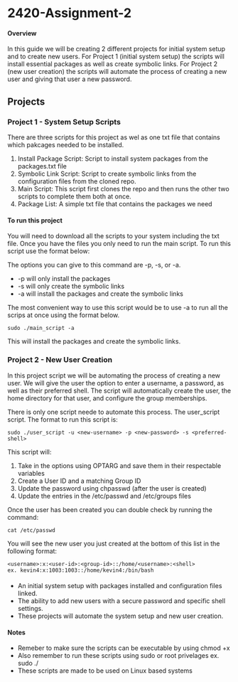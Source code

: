# 2420-Assignment-2

#### Overview

In this guide we will be creating 2 different projects for initial system setup and to create new users. For Project 1 (initial system setup) the scripts will install essential packages as well as create symbolic links. For Project 2 (new user creation) the scripts will automate the process of creating a new user and giving that user a new password. 


## Projects

### Project 1 - System Setup Scripts

There are three scripts for this project as wel as one txt file that contains which pakcages needed to be installed.

1. Install Package Script: Script to install system packages from the packages.txt file
2. Symbolic Link Script: Script to create symbolic links from the configuration files from the cloned repo.
3. Main Script: This script first clones the repo and then runs the other two scripts to complete them both at once.
4. Package List: A simple txt file that contains the packages we need

#### To run this project

You will need to download all the scripts to your system including the txt file. Once you have the files you only need to run the main script. To run this script use the format below:

The options you can give to this command are -p, -s, or -a.
- -p will only install the packages
- -s will only create the symbolic links
- -a will install the packages and create the symbolic links

The most convenient way to use this script would be to use -a to run all the scrips at once using the format below.

```
sudo ./main_script -a
```

This will install the packages and create the symbolic links.


### Project 2 - New User Creation

In this project script we will be automating the process of creating a new user. We will give the user the option to enter a username, a password, as well as their preferred shell. The script will automatically create the user, the home directory for that user, and configure the group memberships. 

There is only one script neede to automate this process. The user_script script. The format to run this script is:

```
sudo ./user_script -u <new-username> -p <new-password> -s <preferred-shell>
```

This script will:
1. Take in the options using OPTARG and save them in their respectable variables
2. Create a User ID and a matching Group ID
3. Update the password using chpasswd (after the user is created)
4. Update the entries in the /etc/passwd and /etc/groups files

Once the user has been created you can double check by running the command:

```
cat /etc/passwd
```

You will see the new user you just created at the bottom of this list in the following format:

```
<username>:x:<user-id>:<group-id>::/home/<username>:<shell>
ex. kevin4:x:1003:1003::/home/kevin4:/bin/bash
```

####
- An initial system setup with packages installed and configuration files linked.
- The ability to add new users with a secure password and specific shell settings.
- These projects will automate the system setup and new user creation.

#### Notes

- Remeber to make sure the scripts can be executable by using chmod +x <script-name>
- Also remember to run these scripts using sudo or root privelages ex. sudo ./<script-name>
- These scripts are made to be used on Linux based systems
